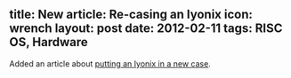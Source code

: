 title: New article: Re-casing an Iyonix
icon: wrench
layout: post
date: 2012-02-11
tags: RISC OS, Hardware
----

Added an article about [putting an Iyonix in a new case](/risc.os/iyonix-case.html).
